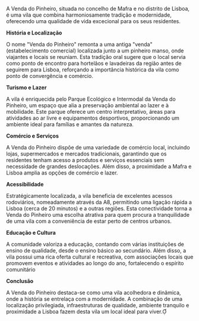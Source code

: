 A Venda do Pinheiro, situada no concelho de Mafra e no distrito de Lisboa, é uma vila que combina harmoniosamente tradição e modernidade, oferecendo uma qualidade de vida excecional para os seus residentes.

**História e Localização**

O nome "Venda do Pinheiro" remonta a uma antiga "venda" (estabelecimento comercial) localizada junto a um pinheiro manso, onde viajantes e locais se reuniam. Esta tradição oral sugere que o local servia como ponto de encontro para hortelãos e lavadeiras da região antes de seguirem para Lisboa, reforçando a importância histórica da vila como ponto de convergência e comércio.

**Turismo e Lazer**

A vila é enriquecida pelo Parque Ecológico e Intermodal da Venda do Pinheiro, um espaço que alia a preservação ambiental ao lazer e à mobilidade. Este parque oferece um centro interpretativo, áreas para atividades ao ar livre e equipamentos desportivos, proporcionando um ambiente ideal para famílias e amantes da natureza.

**Comércio e Serviços**

A Venda do Pinheiro dispõe de uma variedade de comércio local, incluindo lojas, supermercados e mercados tradicionais, garantindo que os residentes tenham acesso a produtos e serviços essenciais sem necessidade de grandes deslocações. Além disso, a proximidade a Mafra e Lisboa amplia as opções de comércio e lazer.

**Acessibilidade**

Estratégicamente localizada, a vila beneficia de excelentes acessos rodoviários, nomeadamente através da A8, permitindo uma ligação rápida a Lisboa (cerca de 20 minutos) e a outras regiões. Esta conectividade torna a Venda do Pinheiro uma escolha atrativa para quem procura a tranquilidade de uma vila com a conveniência de estar perto de centros urbanos.

**Educação e Cultura**

A comunidade valoriza a educação, contando com várias instituições de ensino de qualidade, desde o ensino básico ao secundário. Além disso, a vila possui uma rica oferta cultural e recreativa, com associações locais que promovem eventos e atividades ao longo do ano, fortalecendo o espírito comunitário

**Conclusão**

A Venda do Pinheiro destaca-se como uma vila acolhedora e dinâmica, onde a história se entrelaça com a modernidade. A combinação de uma localização privilegiada, infraestruturas de qualidade, ambiente tranquilo e proximidade a Lisboa fazem desta vila um local ideal para viver.
